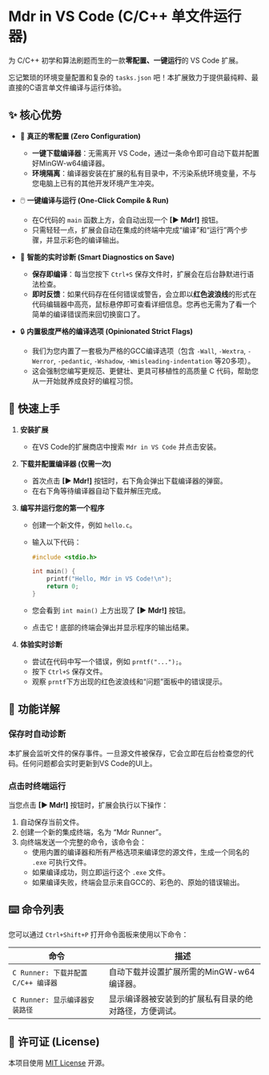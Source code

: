 # Mdr in VS Code (C/C++ 单文件运行器)

为 C/C++ 初学和算法刷题而生的一款**零配置、一键运行**的 VS Code 扩展。

忘记繁琐的环境变量配置和复杂的 `tasks.json` 吧！本扩展致力于提供最纯粹、最直接的C语言单文件编译与运行体验。

## ✨ 核心优势

* 🚀 **真正的零配置 (Zero Configuration)**
  * **一键下载编译器**：无需离开 VS Code，通过一条命令即可自动下载并配置好MinGW-w64编译器。
  * **环境隔离**：编译器安装在扩展的私有目录中，不污染系统环境变量，不与您电脑上已有的其他开发环境产生冲突。

* 🖱️ **一键编译与运行 (One-Click Compile & Run)**
  * 在C代码的 `main` 函数上方，会自动出现一个 **[▶ Mdr!]** 按钮。
  * 只需轻轻一点，扩展会自动在集成的终端中完成“编译”和“运行”两个步骤，并显示彩色的编译输出。

* 🧠 **智能的实时诊断 (Smart Diagnostics on Save)**
  * **保存即编译**：每当您按下 `Ctrl+S` 保存文件时，扩展会在后台静默进行语法检查。
  * **即时反馈**：如果代码存在任何错误或警告，会立即以**红色波浪线**的形式在代码编辑器中高亮，鼠标悬停即可查看详细信息。您再也无需为了看一个简单的编译错误而来回切换窗口了。

* 🔒 **内置极度严格的编译选项 (Opinionated Strict Flags)**
  * 我们为您内置了一套极为严格的GCC编译选项（包含 `-Wall`, `-Wextra`, `-Werror`, `-pedantic`, `-Wshadow`, `-Wmisleading-indentation` 等20多项）。
  * 这会强制您编写更规范、更健壮、更具可移植性的高质量 C 代码，帮助您从一开始就养成良好的编程习惯。

## 🚀 快速上手

1. **安装扩展**
    * 在VS Code的扩展商店中搜索 `Mdr in VS Code` 并点击安装。

2. **下载并配置编译器 (仅需一次)**
    * 首次点击 **[▶ Mdr!]** 按钮时，右下角会弹出下载编译器的弹窗。
    * 在右下角等待编译器自动下载并解压完成。

3. **编写并运行您的第一个程序**
    * 创建一个新文件，例如 `hello.c`。
    * 输入以下代码：

        ```c
        #include <stdio.h>

        int main() {
            printf("Hello, Mdr in VS Code!\n");
            return 0;
        }
        ```

    * 您会看到 `int main()` 上方出现了 **[▶ Mdr!]** 按钮。
    * 点击它！底部的终端会弹出并显示程序的输出结果。

4. **体验实时诊断**
    * 尝试在代码中写一个错误，例如 `prntf("...");`。
    * 按下 `Ctrl+S` 保存文件。
    * 观察 `prntf`下方出现的红色波浪线和“问题”面板中的错误提示。

## 📖 功能详解

### 保存时自动诊断

本扩展会监听文件的保存事件。一旦源文件被保存，它会立即在后台检查您的代码。任何问题都会实时更新到VS Code的UI上。

### 点击时终端运行

当您点击 **[▶ Mdr!]** 按钮时，扩展会执行以下操作：

1. 自动保存当前文件。
2. 创建一个新的集成终端，名为 “Mdr Runner”。
3. 向终端发送一个完整的命令，该命令会：
    * 使用内置的编译器和所有严格选项来编译您的源文件，生成一个同名的 `.exe` 可执行文件。
    * 如果编译成功，则立即运行这个 `.exe` 文件。
    * 如果编译失败，终端会显示来自GCC的、彩色的、原始的错误输出。

## ⌨️ 命令列表

您可以通过 `Ctrl+Shift+P` 打开命令面板来使用以下命令：

| 命令                                | 描述                                                   |
| ----------------------------------- | ------------------------------------------------------ |
| `C Runner: 下载并配置 C/C++ 编译器` | 自动下载并设置扩展所需的MinGW-w64编译器。              |
| `C Runner: 显示编译器安装路径`      | 显示编译器被安装到的扩展私有目录的绝对路径，方便调试。 |

## 📝 许可证 (License)

本项目使用 [MIT License](./LICENSE) 开源。
